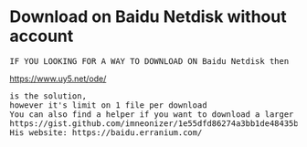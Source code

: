 # Download on Baidu Netdisk without account
<pre>IF YOU LOOKING FOR A WAY TO DOWNLOAD ON Baidu Netdisk then </pre>
https://www.uy5.net/ode/ 
<pre>is the solution,
however it's limit on 1 file per download
You can also find a helper if you want to download a larger file
https://gist.github.com/imneonizer/1e55dfd86274a3bb1de48435b52c5b12#gistcomment-5243178
His website: https://baidu.erranium.com/</pre>
